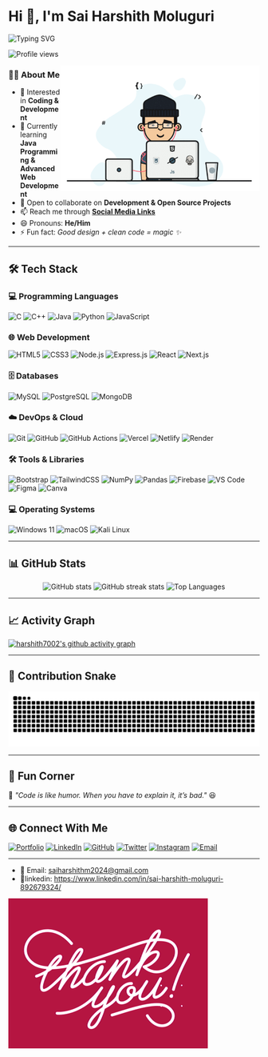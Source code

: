 # Hi 👋, I'm Sai Harshith Moluguri


![Typing SVG](https://readme-typing-svg.demolab.com?font=Fira+Code&size=22&pause=1000&color=00FF00&center=true&vCenter=true&width=600&lines=Open+Source+Contributor+🌍;Tech+Explorer🔭;Computer+Science+Engineer👨‍💻;Web+Developer💻)




<!-- Profile Views -->
<p align="left">
  <img src="https://komarev.com/ghpvc/?username=harshith7002&label=Profile%20views&color=0e75b6&style=flat" alt="Profile views" />
</p>


<!-- Coder GIF -->
<img align="right" alt="Coding Student" width="400" src="coding-student.gif" />




### 👨‍💻 About Me
- 👀 Interested in **Coding & Development**  
- 🌱 Currently learning **Java Programming & Advanced Web Development**  
- 💞 Open to collaborate on **Development & Open Source Projects**  
- 📫 Reach me through **[Social Media Links](#)**  
- 😄 Pronouns: **He/Him**  
- ⚡ Fun fact: *Good design + clean code = magic ✨*  


---

## 🛠️ Tech Stack

### 💻 Programming Languages
![C](https://img.shields.io/badge/C-00599C?style=for-the-badge&logo=c&logoColor=white)
![C++](https://img.shields.io/badge/C++-00599C?style=for-the-badge&logo=cplusplus&logoColor=white)
![Java](https://img.shields.io/badge/Java-007396?style=for-the-badge&logo=java&logoColor=white)
![Python](https://img.shields.io/badge/Python-3776AB?style=for-the-badge&logo=python&logoColor=white)
![JavaScript](https://img.shields.io/badge/JavaScript-F7DF1E?style=for-the-badge&logo=javascript&logoColor=black)

### 🌐 Web Development
![HTML5](https://img.shields.io/badge/HTML5-E34F26?style=for-the-badge&logo=html5&logoColor=white)
![CSS3](https://img.shields.io/badge/CSS3-1572B6?style=for-the-badge&logo=css3&logoColor=white)
![Node.js](https://img.shields.io/badge/Node.js-339933?style=for-the-badge&logo=nodedotjs&logoColor=white)
![Express.js](https://img.shields.io/badge/Express.js-000000?style=for-the-badge&logo=express&logoColor=white)
![React](https://img.shields.io/badge/React-20232A?style=for-the-badge&logo=react&logoColor=61DAFB)
![Next.js](https://img.shields.io/badge/Next.js-000000?style=for-the-badge&logo=nextdotjs&logoColor=white)


### 🗄️ Databases
![MySQL](https://img.shields.io/badge/MySQL-4479A1?style=for-the-badge&logo=mysql&logoColor=white)
![PostgreSQL](https://img.shields.io/badge/PostgreSQL-316192?style=for-the-badge&logo=postgresql&logoColor=white)
![MongoDB](https://img.shields.io/badge/MongoDB-4EA94B?style=for-the-badge&logo=mongodb&logoColor=white)


### ☁️ DevOps & Cloud
![Git](https://img.shields.io/badge/Git-F05032?style=for-the-badge&logo=git&logoColor=white)
![GitHub](https://img.shields.io/badge/GitHub-181717?style=for-the-badge&logo=github&logoColor=white)
![GitHub Actions](https://img.shields.io/badge/GitHub_Actions-2088FF?style=for-the-badge&logo=githubactions&logoColor=white)
![Vercel](https://img.shields.io/badge/Vercel-000000?style=for-the-badge&logo=vercel&logoColor=white)
![Netlify](https://img.shields.io/badge/Netlify-00C7B7?style=for-the-badge&logo=netlify&logoColor=white)
![Render](https://img.shields.io/badge/Render-46E3B7?style=for-the-badge&logo=render&logoColor=black)

### 🛠️ Tools & Libraries
![Bootstrap](https://img.shields.io/badge/Bootstrap-7952B3?style=for-the-badge&logo=bootstrap&logoColor=white)
![TailwindCSS](https://img.shields.io/badge/TailwindCSS-38B2AC?style=for-the-badge&logo=tailwindcss&logoColor=white)
![NumPy](https://img.shields.io/badge/NumPy-013243?style=for-the-badge&logo=numpy&logoColor=white)
![Pandas](https://img.shields.io/badge/Pandas-150458?style=for-the-badge&logo=pandas&logoColor=white)
![Firebase](https://img.shields.io/badge/Firebase-FFCA28?style=for-the-badge&logo=firebase&logoColor=black)
![VS Code](https://img.shields.io/badge/VS%20Code-0078D4?style=for-the-badge&logo=visualstudiocode&logoColor=white)
![Figma](https://img.shields.io/badge/Figma-F24E1E?style=for-the-badge&logo=figma&logoColor=white)
![Canva](https://img.shields.io/badge/Canva-00C4CC?style=for-the-badge&logo=canva&logoColor=white)

### 💻 Operating Systems
![Windows 11](https://img.shields.io/badge/Windows_11-0078D6?style=for-the-badge&logo=windows11&logoColor=white)
![macOS](https://img.shields.io/badge/macOS-000000?style=for-the-badge&logo=apple&logoColor=white)
![Kali Linux](https://img.shields.io/badge/Kali_Linux-557C94?style=for-the-badge&logo=kalilinux&logoColor=white)

---

## 📊 GitHub Stats
<p align="center">
  <img src="https://github-readme-stats.vercel.app/api?username=harshith7002&show_icons=true&theme=tokyonight" alt="GitHub stats" />
  <img src="https://github-readme-streak-stats.herokuapp.com/?user=harshith7002&theme=tokyonight" alt="GitHub streak stats" />
  <img src="https://github-readme-stats.vercel.app/api/top-langs/?username=harshith7002&layout=compact&theme=tokyonight" alt="Top Languages" />
</p>

---

## 📈 Activity Graph
[![harshith7002's github activity graph](https://github-readme-activity-graph.vercel.app/graph?username=harshith7002&bg_color=1a1b27&color=38bdae&line=38bdae&point=f5a97f&area=true&hide_border=true)](https://github.com/ashutosh00710/github-readme-activity-graph)

---
## 🐍 Contribution Snake
![snake gif](https://github.com/harshith7002/harshith7002/blob/output/github-contribution-grid-snake.svg)


---

## 🎉 Fun Corner
💬 *"Code is like humor. When you have to explain it, it’s bad."* 😆  

---

## 🌐 Connect With Me

[![Portfolio](https://img.shields.io/badge/Portfolio-black?style=for-the-badge&logo=appveyor)](https://yourportfolio.com) [![LinkedIn](https://img.shields.io/badge/LinkedIn-blue?style=for-the-badge&logo=linkedin)](https://www.linkedin.com/in/sai-harshith-moluguri-892679324/) [![GitHub](https://img.shields.io/badge/GitHub-black?style=for-the-badge&logo=github)](https://github.com/harshith7002) [![Twitter](https://img.shields.io/badge/Twitter-1DA1F2?style=for-the-badge&logo=twitter&logoColor=white)](https://twitter.com/harshith0702) [![Instagram](https://img.shields.io/badge/Instagram-E4405F?style=for-the-badge&logo=instagram&logoColor=white)](https://instagram.com/saiharshithm07) [![Email](https://img.shields.io/badge/Email-D14836?style=for-the-badge&logo=gmail&logoColor=white)](mailto:saiharshithm2024l@gmail.com)

---

- 📧 Email: saiharshithm2024@gmail.com
- 📱linkedin: https://www.linkedin.com/in/sai-harshith-moluguri-892679324/



![End Animation](end.gif)


